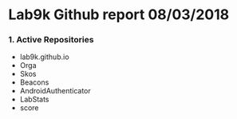 # Lab9k Github report 08/03/2018

### 1. Active Repositories

* lab9k.github.io
* Orga
* Skos
* Beacons
* AndroidAuthenticator
* LabStats
* score

